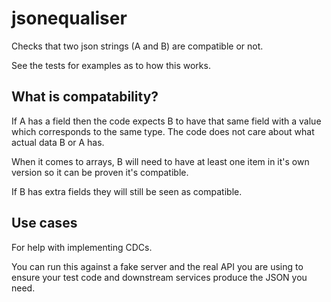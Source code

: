 # jsonequaliser

Checks that two json strings (A and B) are compatible or not.

See the tests for examples as to how this works.

## What is compatability?

If A has a field then the code expects B to have that same field with a value which corresponds to the same type. The code does not care about what actual data B or A has.

When it comes to arrays, B will need to have at least one item in it's own version so it can be proven it's compatible.

If B has extra fields they will still be seen as compatible.

## Use cases

For help with implementing CDCs.

You can run this against a fake server and the real API you are using to ensure your test code and downstream services produce the JSON you need.